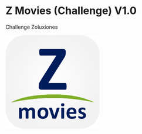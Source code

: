 # Z Movies (Challenge) V1.0
 Challenge Zoluxiones

 ![Image text](https://github.com/juanmiguelAM/movie_zoluxiones/blob/c3f420a6fd592cf7315730dc8d3a40594c9170bc/app/src/main/res/drawable/logo_app.png)
